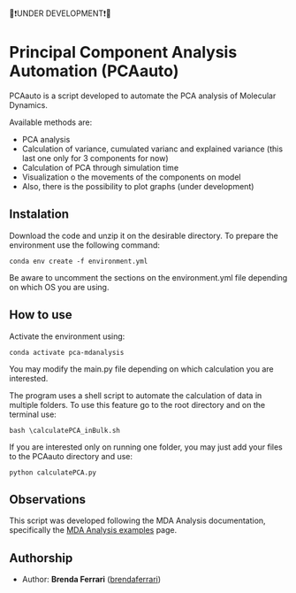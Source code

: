 🔴❗UNDER DEVELOPMENT❗🔴

# Principal Component Analysis Automation (PCAauto)

PCAauto is a script developed to automate the PCA analysis of Molecular Dynamics.

Available methods are:

* PCA analysis
* Calculation of variance, cumulated varianc and explained variance (this last one only for 3 components for now)
* Calculation of PCA through simulation time
* Visualization o the movements of the components on model
* Also, there is the possibility to plot graphs (under development)

## Instalation

Download the code and unzip it on the desirable directory. To prepare the environment use the following command:

```
conda env create -f environment.yml
``` 

Be aware to uncomment the sections on the environment.yml file depending on which OS you are using.

## How to use

Activate the environment using:

```
conda activate pca-mdanalysis
```

You may modify the main.py file depending on which calculation you are interested.

The program uses a shell script to automate the calculation of data in multiple folders. To use this feature go to the root directory and on the terminal use:

```
bash \calculatePCA_inBulk.sh
```

If you are interested only on running one folder, you may just add your files to the PCAauto directory and use:

```
python calculatePCA.py
```

## Observations

This script was developed following the MDA Analysis documentation, specifically the [MDA Analysis examples](http://minium.com.au/UserGuide/stable/examples/analysis/reduced_dimensions/pca.html) page.

## Authorship

* Author: **Brenda Ferrari** ([brendaferrari](https://github.com/brendaferrari))
